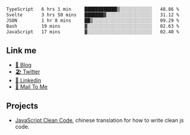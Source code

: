 <!--START_SECTION:waka-->

```txt
TypeScript   6 hrs 1 min     ████████████▒░░░░░░░░░░░░   48.86 %
Svelte       3 hrs 50 mins   ███████▓░░░░░░░░░░░░░░░░░   31.12 %
JSON         1 hr 8 mins     ██▒░░░░░░░░░░░░░░░░░░░░░░   09.29 %
Bash         19 mins         ▓░░░░░░░░░░░░░░░░░░░░░░░░   02.63 %
JavaScript   17 mins         ▓░░░░░░░░░░░░░░░░░░░░░░░░   02.40 %
```

<!--END_SECTION:waka-->

## Link me

- [📕 Blog](https://chris-yu.vercel.app/)
- [🏖️ Twitter](https://twitter.com/yuetong3yu)
- [🧳 Linkedin](https://www.linkedin.com/in/yuetong3yu)
- [📧 Mail To Me](mailto:yuetong3yu@gmail.com)


## Projects 

- [JavaScript Clean Code](https://js-clean-code-cn.vercel.app/), chinese translation for how to write clean js code.
